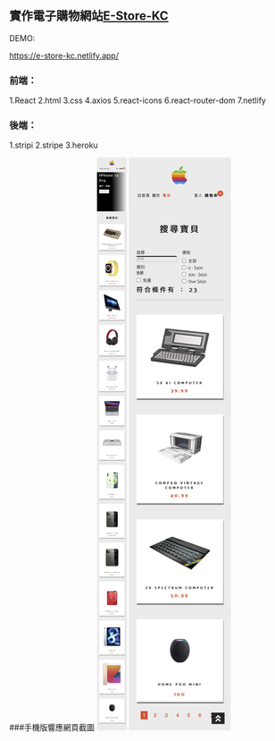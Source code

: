## 實作電子購物網站[E-Store-KC](https://e-store-kc.netlify.app/)

DEMO:

https://e-store-kc.netlify.app/

### 前端：

1.React
2.html
3.css
4.axios
5.react-icons
6.react-router-dom
7.netlify

### 後端：

1.stripi
2.stripe
3.heroku

###手機版響應網頁截圖
![網站](/src/assets/E-STTORE-KC-home.jpg)
![網站](/src/assets/E-STTORE-KC-products.jpg)
